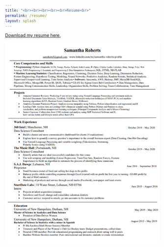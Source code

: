 ```yaml
---
title: "<br><br><br><br><br>Resume<br>"
permalink: /resume/
layout: splash
---
```

<a href="url">Download my resume here.</a>

<img src="/images/resume_pic.png" width = "800" class = "center"/>
